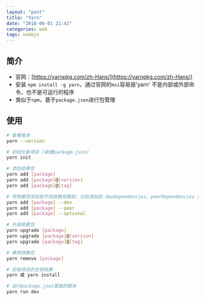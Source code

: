 ```yaml
---
layout: "post"
title: "Yarn"
date: "2018-06-01 21:42"
categories: web
tags: nodejs
---
```


## 简介

- 官网：[https://yarnpkg.com/zh-Hans/](https://yarnpkg.com/zh-Hans/)
- 安装 `npm install -g yarn`，通过官网的`msi`容易报'yarn' 不是内部或外部命令，也不是可运行的程序
- 类似于`npm`，基于`package.json`进行包管理

## 使用

```bash
# 查看版本 
yarn --version

# 初始化新项目 (新建package.json)
yarn init 

# 添加依赖包
yarn add [package]
yarn add [package]@[version]
yarn add [package]@[tag]

# 将依赖项添加到不同依赖项类别，分别添加到 devDependencies、peerDependencies 和 optionalDependencies：
yarn add [package] --dev
yarn add [package] --peer
yarn add [package] --optional

# 升级依赖包
yarn upgrade [package]
yarn upgrade [package]@[version]
yarn upgrade [package]@[tag]

# 移除依赖包
yarn remove [package]

# 安装项目的全部依赖
yarn 或 yarn install

# 运行package.json里面的脚本
yarn run dev
```
